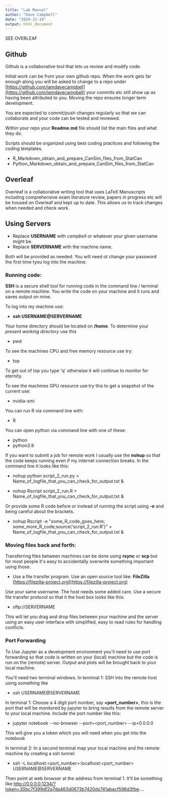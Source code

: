 ```yaml
---
title: "Lab Manual"
author: "Dave Campbell"
date: "2024-12-19"
output: html_document
---
```


SEE OVERLEAF


## Github

Github is a collaborative tool that lets us review and modify code.

Initial work can be from your own github repo. When the work gets far enough along you will be asked to change to a repo under [https://github.com/iamdavecampbell](https://github.com/iamdavecampbell)
your commits etc still show up as having been attributed to you.  Moving the repo ensures longer term development.

You are expected to commit/push changes regularly so that we can collaborate and your code can be tested and reviewed.

Within your repo your **Readme.md** file should list the main files and what they do.  

Scripts should be organized using best coding practices and following the coding templates.

- R_Markdown_obtain_and_prepare_CanSim_files_from_StatCan 
- Python_Markdown_obtain_and_prepare_CanSim_files_from_StatCan



## Overleaf
Overleaf is a collaborative writing tool that uses LaTeX 
Manuscripts including comprehensive exam literature review, papers in progress etc will be housed on Overleaf and kept up to date.  This allows us to track changes when needed and check work.



## Using Servers

- Replace **USERNAME** with _campbell_ or whatever your given username might be.
- Replace **SERVERNAME** with the machine name.  

Both will be provided as needed.  You will need ot change your password the first time tyou log into the machine.  

### Running code: 


**SSH** is a secure shell tool for running code in the command line / terminal on a remote machine.  You write the code on your machine and it runs and saves output on mine.

To log into my machine use:

- **ssh USERNAME@SERVERNAME**

Your home directory should be located on **/home**. To determine your _present working directory_ use this

- pwd

To see the machines CPU and free memory resource use try:

- top

To get out of top you type 'q' otherwise it will continue to monitor for eternity.

To see the machines GPU resource use try this to get a snapshot of the current use:

- nvidia-smi


You can run R via command line with:

- R

You can open python via command line with one of these:

- python
- python3.9


If you want to submit a job for remote work I usually use the **nohup** so that the code keeps running even if my internet connection breaks.  In the command line it looks like this:

- nohup python script_2_run.py > Name_of_logfile_that_you_can_check_for_output.txt &

- nohup Rscript script_2_run.R > Name_of_logfile_that_you_can_check_for_output.txt &

Or provide some R code before or instead of running the script using **-e** and being careful about the brackets.

- nohup Rscript -e "some_R_code_goes_here; some_more_R_code;source('script_2_run.R')" > Name_of_logfile_that_you_can_check_for_output.txt &




### Moving files back and forth:

Transferring files between machines can be done using **rsync** or **scp** but for most people it's easy to  accidentally overwrite something important using those.  

- Use a file transfer program.  Use an open source tool like: **FileZilla** [https://filezilla-project.org](https://filezilla-project.org)

Use your same username.  The host needs some added care.  Use a secure file transfer protocol so that it the host box looks like this:

- sftp://SERVERNAME


This will let you drag and drop files between your machine and the server using an easy user interface with simplified, easy to read rules for handling conflicts.


### Port Forwarding

To Use Jupyter as a development environment you'll need to use port forwarding so that code is written on your (local) machine but the code is run on the (remote) server.  Output and plots will be brought back to your local machine.

You'll need two terminal windows.  In terminal 1: SSH into the remote host using something like

- ssh USERNAME@SERVERNAME

In terminal 1: Choose a 4 digit port number, say **<port_number>**, this is the port that will be monitored by jupyter to bring results from the remote server to your local machine.  Include the port number like this:

- jupyter notebook --no-browser --port=<port_number> --ip=0.0.0.0

This will give you a token which you will need when you get into the notebook

In terminal 2: In a second terminal map your local machine and the remote machine by creating a ssh tunnel:

- ssh -L   localhost:<port_number>:localhost:<port_number> USERNAME@SERVERNAME

Then point at web browser at the address from terminal 1.  It’ll be something like
http://0.0.0.0:1234/?token=30bc7f399df2q7da463d0673b7420ds741abacf596d3fbe....




